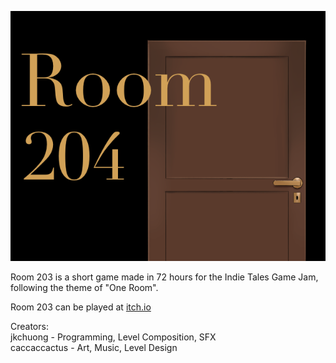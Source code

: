![Room 203 Cover Image](https://github.com/jkchuong/Room-203/blob/main/Assets/Sprites/Cover%20Image.png)

Room 203 is a short game made in 72 hours for the Indie Tales Game Jam, following the theme of "One Room".

Room 203 can be played at [itch.io](https://catus-productixn.itch.io/room-203)

Creators:  
jkchuong - Programming, Level Composition, SFX  
caccaccactus - Art, Music, Level Design
